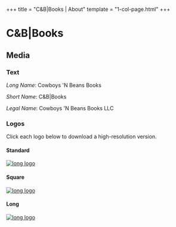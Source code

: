 +++
title = "C&B|Books | About"
template = "1-col-page.html"
+++
# C&amp;B|Books

## Media

### Text

<em>Long Name</em>: Cowboys 'N Beans Books

<em>Short Name</em>: C&B|Books

<em>Legal Name</em>: Cowboys 'N Beans Books LLC

### Logos

Click each logo below to download a high-resolution version.

#### Standard

[![long logo](/images/logos/logo-standard-thumb.png)](/images/logos/logo-standard.png)

#### Square

[![long logo](/images/logos/logo-square-thumb.png)](/images/logos/logo-square.png)

#### Long

[![long logo](/images/logos/logo-long-thumb.png)](/images/logos/logo-long.png)
